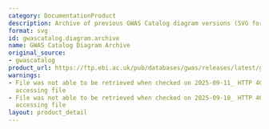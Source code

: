 ```yaml
---
category: DocumentationProduct
description: Archive of previous GWAS Catalog diagram versions (SVG format)
format: svg
id: gwascatalog.diagram.archive
name: GWAS Catalog Diagram Archive
original_source:
- gwascatalog
product_url: https://ftp.ebi.ac.uk/pub/databases/gwas/releases/latest/gwas-catalog-diagram-archive.zip
warnings:
- File was not able to be retrieved when checked on 2025-09-11_ HTTP 404 error when
  accessing file
- File was not able to be retrieved when checked on 2025-09-10_ HTTP 404 error when
  accessing file
layout: product_detail
---
```


